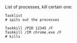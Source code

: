 List of processes, kill certain one:
```shell
Tasklist
# spits out the processes

Taskkill /PID 12345 /F
Taskkill /IM chrome.exe /F
# kills
```


